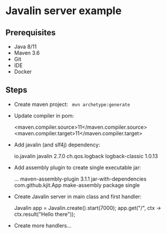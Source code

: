 # Javalin server example

## Prerequisites 

- Java 8/11
- Maven 3.6
- Git 
- IDE
- Docker

## Steps

* Create maven project: `` mvn archetype:generate``
* Update compiler in pom:

	<maven.compiler.source>11</maven.compiler.source>
	<maven.compiler.target>11</maven.compiler.target>

* Add javalin (and slf4j) dependency:

	<dependency>
   		<groupId>io.javalin</groupId>
    	<artifactId>javalin</artifactId>
    	<version>2.7.0</version>
	</dependency>
	<dependency>
		<groupId>ch.qos.logback</groupId>
		<artifactId>logback-classic</artifactId>
		<version>1.0.13</version>
	</dependency>

* Add assembly plugin to create single executable jar:

	<builds>
	...
	<plugins>
		<plugin>
			<artifactId>maven-assembly-plugin</artifactId>
			<version>3.1.1</version>
			<configuration>
				<descriptorRefs>
					<descriptorRef>jar-with-dependencies</descriptorRef>
				</descriptorRefs>
				<archive>
					<manifest>
						<mainClass>com.github.kjit.App</mainClass>
					</manifest>
				</archive>
			</configuration>
			<executions>
				<execution>
					<id>make-assembly</id> <!-- this is used for inheritance merges -->
					<phase>package</phase> <!-- bind to the packaging phase -->
					<goals>
						<goal>single</goal>
					</goals>
				</execution>
			</executions>
		</plugin>
	</plugins>

* Create Javalin server in main class and first handler:

	Javalin app = Javalin.create().start(7000);
    app.get("/", ctx -> ctx.result("Hello there"));

* Create more handlers...
	

